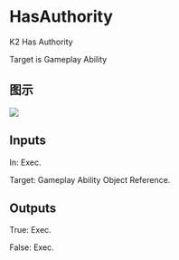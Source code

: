 # HasAuthority

K2 Has Authority

Target is Gameplay Ability

## 图示

![]($-20221218-17322089.png)

## Inputs

In: Exec.

Target: Gameplay Ability Object Reference.  

## Outputs

True: Exec.

False: Exec.

